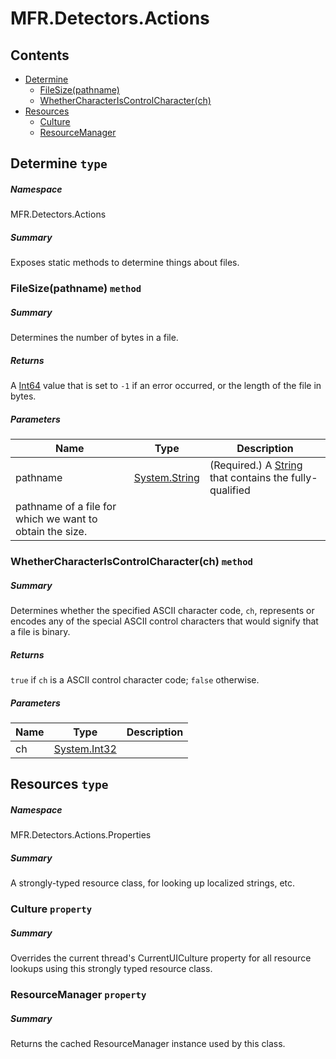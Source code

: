 <a name='assembly'></a>
# MFR.Detectors.Actions

## Contents

- [Determine](#T-MFR-Detectors-Actions-Determine 'MFR.Detectors.Actions.Determine')
  - [FileSize(pathname)](#M-MFR-Detectors-Actions-Determine-FileSize-System-String- 'MFR.Detectors.Actions.Determine.FileSize(System.String)')
  - [WhetherCharacterIsControlCharacter(ch)](#M-MFR-Detectors-Actions-Determine-WhetherCharacterIsControlCharacter-System-Int32- 'MFR.Detectors.Actions.Determine.WhetherCharacterIsControlCharacter(System.Int32)')
- [Resources](#T-MFR-Detectors-Actions-Properties-Resources 'MFR.Detectors.Actions.Properties.Resources')
  - [Culture](#P-MFR-Detectors-Actions-Properties-Resources-Culture 'MFR.Detectors.Actions.Properties.Resources.Culture')
  - [ResourceManager](#P-MFR-Detectors-Actions-Properties-Resources-ResourceManager 'MFR.Detectors.Actions.Properties.Resources.ResourceManager')

<a name='T-MFR-Detectors-Actions-Determine'></a>
## Determine `type`

##### Namespace

MFR.Detectors.Actions

##### Summary

Exposes static methods to determine things about files.

<a name='M-MFR-Detectors-Actions-Determine-FileSize-System-String-'></a>
### FileSize(pathname) `method`

##### Summary

Determines the number of bytes in a file.

##### Returns

A [Int64](http://msdn.microsoft.com/query/dev14.query?appId=Dev14IDEF1&l=EN-US&k=k:System.Int64 'System.Int64') value that is set to `-1` if an
error occurred, or the length of the file in bytes.

##### Parameters

| Name | Type | Description |
| ---- | ---- | ----------- |
| pathname | [System.String](http://msdn.microsoft.com/query/dev14.query?appId=Dev14IDEF1&l=EN-US&k=k:System.String 'System.String') | (Required.) A [String](http://msdn.microsoft.com/query/dev14.query?appId=Dev14IDEF1&l=EN-US&k=k:System.String 'System.String') that contains the fully-qualified
pathname of a file for which we want to obtain the size. |

<a name='M-MFR-Detectors-Actions-Determine-WhetherCharacterIsControlCharacter-System-Int32-'></a>
### WhetherCharacterIsControlCharacter(ch) `method`

##### Summary

Determines whether the specified ASCII character code, `ch`,
represents or encodes any of the special ASCII control characters that would
signify that a file is binary.

##### Returns

`true` if `ch` is a ASCII control
character code; `false` otherwise.

##### Parameters

| Name | Type | Description |
| ---- | ---- | ----------- |
| ch | [System.Int32](http://msdn.microsoft.com/query/dev14.query?appId=Dev14IDEF1&l=EN-US&k=k:System.Int32 'System.Int32') |  |

<a name='T-MFR-Detectors-Actions-Properties-Resources'></a>
## Resources `type`

##### Namespace

MFR.Detectors.Actions.Properties

##### Summary

A strongly-typed resource class, for looking up localized strings, etc.

<a name='P-MFR-Detectors-Actions-Properties-Resources-Culture'></a>
### Culture `property`

##### Summary

Overrides the current thread's CurrentUICulture property for all
  resource lookups using this strongly typed resource class.

<a name='P-MFR-Detectors-Actions-Properties-Resources-ResourceManager'></a>
### ResourceManager `property`

##### Summary

Returns the cached ResourceManager instance used by this class.
